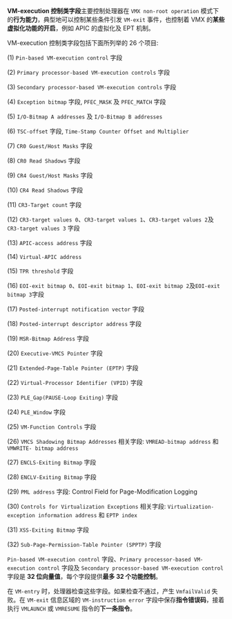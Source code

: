 **VM-execution 控制类字段**主要控制处理器在 `VMX non-root operation` 模式下的**行为能力**，典型地可以控制某些条件引发 `VM-exit` 事件，也控制着 VMX 的**某些虚拟化功能的开启**，例如 APIC 的虚拟化及 EPT 机制。

VM-execution 控制类字段包括下面所列举的 26 个项目: 

(1) `Pin-based VM-execution control` 字段

(2) `Primary processor-based VM-execution controls` 字段

(3) `Secondary processor-based VM-execution controls` 字段

(4) `Exception bitmap` 字段, `PFEC_MASK` 及 `PFEC_MATCH` 字段

(5) `I/O-Bitmap A addresses` 及 `I/O-Bitmap B addresses`

(6) `TSC-offset` 字段, `Time-Stamp Counter Offset and Multiplier`

(7) `CR0 Guest/Host Masks` 字段

(8) `CR0 Read Shadows` 字段

(9) `CR4 Guest/Host Masks` 字段

(10) `CR4 Read Shadows` 字段

(11) `CR3-Target count` 字段

(12) `CR3-target values 0`、`CR3-target values 1`、`CR3-target values 2`及`CR3-target values 3` 字段

(13) `APIC-access address` 字段

(14) `Virtual-APIC address`

(15) `TPR threshold` 字段

(16) `EOI-exit bitmap 0`、`EOI-exit bitmap 1`、`EOI-exit bitmap 2`及`EOI-exit bitmap 3`字段

(17) `Posted-interrupt notification vector` 字段

(18) `Posted-interrupt descriptor address` 字段

(19) `MSR-Bitmap Address` 字段

(20) `Executive-VMCS Pointer` 字段

(21) `Extended-Page-Table Pointer (EPTP)` 字段

(22) `Virtual-Processor Identifier (VPID)` 字段

(23) `PLE_Gap(PAUSE-Loop Exiting)` 字段

(24) `PLE_Window` 字段

(25) `VM-Function Controls` 字段

(26) `VMCS Shadowing Bitmap Addresses` 相关字段: `VMREAD-bitmap address` 和 `VMWRITE- bitmap address`

(27) `ENCLS-Exiting Bitmap` 字段

(28) `ENCLV-Exiting Bitmap` 字段

(29) `PML address` 字段: Control Field for Page-Modification Logging

(30) `Controls for Virtualization Exceptions` 相关字段: `Virtualization-exception information address` 和 `EPTP index`

(31) `XSS-Exiting Bitmap` 字段

(32) `Sub-Page-Permission-Table Pointer (SPPTP)` 字段

`Pin-based VM-execution control` 字段、`Primary processor-based VM-execution control` 字段及 `Secondary processor-based VM-execution control` 字段是 **32 位向量值**，每个字段提供**最多 32 个功能控制**。

在 `VM-entry` 时，处理器检查这些字段。如果检查不通过，产生 `VmfailValid` 失败。在 `VM-exit` 信息区域的 `VM-instruction error` 字段中保存**指令错误码**，接着执行 `VMLAUNCH` 或 `VMRESUME` 指令的**下一条指令**。